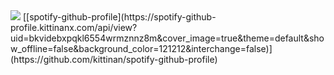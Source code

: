<img src="https://files.catbox.moe/l2thz3.png" />
[[spotify-github-profile](https://spotify-github-profile.kittinanx.com/api/view?uid=bkvidebxpqkl6554wrmznnz8m&cover_image=true&theme=default&show_offline=false&background_color=121212&interchange=false)](https://github.com/kittinan/spotify-github-profile)
